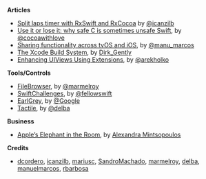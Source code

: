 **Articles**

* [Split laps timer with RxSwift and RxCocoa](http://rx-marin.com/post/rxswift-rxcocoa-sample-split-laps-timer/) by [@icanzilb](https://twitter.com/icanzilb)
* [Use it or lose it: why safe C is sometimes unsafe Swift](http://www.cocoawithlove.com/blog/2016/02/16/use_it_or_lose_it_why_safe_c_is_sometimes_unsafe_swift.html), by [@cocoawithlove](https://twitter.com/cocoawithlove)
* [Sharing functionality across tvOS and iOS](https://medium.com/ribot-labs/sharing-functionality-across-tvos-and-ios-228c76b03a06#.pwykc54ol), by [@manu_marcos](https://twitter.com/manu_marcos)
* [The Xcode Build System](https://pewpewthespells.com/blog/xcode_build_system.html), by [Dirk_Gently](https://twitter.com/Dirk_Gently)
* [Enhancing UIViews Using Extensions](http://holko.pl/2016/02/16/enhancing-uiviews/), by [@arekholko](https://twitter.com/arekholko)


**Tools/Controls**

* [FileBrowser](https://github.com/marmelroy/FileBrowser), by [@marmelroy](https://twitter.com/marmelroy)
* [SwiftChallenges](https://github.com/fellowswift/swiftchallenges), by [@fellowswift](https://github.com/fellowswift)
* [EarlGrey](https://github.com/google/EarlGrey), by [@Google](https://github.com/google)
* [Tactile](https://github.com/delba/Tactile), by [@delba](https://github.com/delba)

**Business**

* [Apple’s Elephant in the Room](https://medium.com/@AlexandraMint/apple-s-elephant-in-the-room-5383a43dc413#.ju8ikf7u4), by [Alexandra Mintsopoulos](https://medium.com/@AlexandraMint)


**Credits**

* [dcordero](https://github.com/dcordero), [icanzilb](https://github.com/icanzilb), [mariusc](https://github.com/mariusc), [SandroMachado](https://github.com/SandroMachado), [marmelroy](https://github.com/marmelroy), [delba](https://github.com/delba), [manuelmarcos](https://github.com/manuelmarcos), [rbarbosa](https://github.com/rbarbosa)
